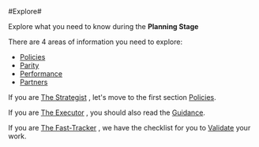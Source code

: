 #Explore#

Explore what you need to know during the **Planning Stage**

There are 4 areas of information you need to explore:
- [Policies](https://github.com/Azure/AzureGlobalConnectionCenter/blob/master/PlayBook/Planning/Explore/Policies.md)
- [Parity](https://github.com/Azure/AzureGlobalConnectionCenter/blob/master/PlayBook/Planning/Explore/Parity.md)
- [Performance](https://github.com/Azure/AzureGlobalConnectionCenter/blob/master/PlayBook/Planning/Explore/Performance.md)
- [Partners](https://github.com/Azure/AzureGlobalConnectionCenter/blob/master/PlayBook/Planning/Explore/Partners.md)

	
If you are [The Strategist](https://github.com/Azure/AzureGlobalConnectionCenter/blob/master/PlayBook/Playbook%20Overview/Target%20Personas.md) , let's move to the first section [Policies](https://github.com/Azure/AzureGlobalConnectionCenter/blob/master/PlayBook/Planning/Explore/Policies.md).

If you are [The Executor](https://github.com/Azure/AzureGlobalConnectionCenter/blob/master/PlayBook/Playbook%20Overview/Target%20Personas.md) , you should also read the [Guidance](https://github.com/Azure/AzureGlobalConnectionCenter/blob/master/PlayBook/Planning/Guidance/Guidance.md).

If you are [The Fast-Tracker](https://github.com/Azure/AzureGlobalConnectionCenter/blob/master/PlayBook/Playbook%20Overview/Target%20Personas.md) , we have the checklist for you to [Validate](https://github.com/Azure/AzureGlobalConnectionCenter/blob/master/PlayBook/Plannning/Validate.md) your work.
